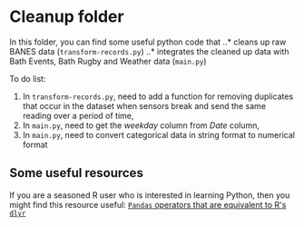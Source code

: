 # Cleanup folder

In this folder, you can find some useful python code that 
..* cleans up raw BANES data (`transform-records.py`)
..* integrates the cleaned up data with Bath Events, Bath Rugby and Weather data (`main.py`)

To do list:
1. In `transform-records.py`, need to add a function for removing duplicates that occur in the dataset when sensors break and send the same reading over a period of time,
2. In `main.py`, need to get the *weekday* column from *Date* column,
3. In `main.py`, need to convert categorical data in string format to numerical format

## Some useful resources

If you are a seasoned R user who is interested in learning Python, then you might find this resource useful: [`Pandas` operators that are equivalent to R's `dlyr`](https://pandas.pydata.org/pandas-docs/stable/comparison_with_r.html)


